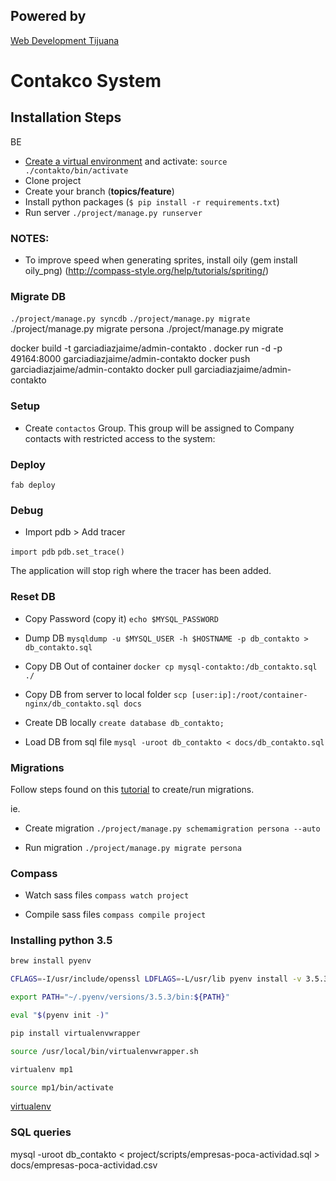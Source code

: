 ## Powered by

[Web Development Tijuana](https://www.mintitmedia.com/)


Contakco System
==============

Installation Steps
------

BE

* [Create a virtual environment](https://docs.python-guide.org/dev/virtualenvs/) and activate:
`source ./contakto/bin/activate`
* Clone project
* Create your branch (**topics/feature**)
* Install python packages (`$ pip install -r requirements.txt`)
* Run server
`./project/manage.py runserver`

### NOTES:
* To improve speed when generating sprites, install oily (gem install oily_png) (http://compass-style.org/help/tutorials/spriting/)


### Migrate DB
`./project/manage.py syncdb`
`./project/manage.py migrate`
./project/manage.py migrate persona
./project/manage.py migrate


docker build -t garciadiazjaime/admin-contakto .
docker run -d -p 49164:8000 garciadiazjaime/admin-contakto
docker push garciadiazjaime/admin-contakto
docker pull garciadiazjaime/admin-contakto

### Setup

- Create `contactos` Group.
This group will be assigned to Company contacts with restricted access to the system:
  

### Deploy

`fab deploy`

### Debug

- Import pdb > Add tracer

`import pdb`
`pdb.set_trace()`

The application will stop righ where the tracer has been added.


### Reset DB

- Copy Password (copy it)
`echo $MYSQL_PASSWORD`

- Dump DB
`mysqldump -u $MYSQL_USER -h $HOSTNAME -p db_contakto > db_contakto.sql`

- Copy DB Out of container
`docker cp mysql-contakto:/db_contakto.sql ./`

- Copy DB from server to local folder
`scp [user:ip]:/root/container-nginx/db_contakto.sql docs`

- Create DB locally
`create database db_contakto;`

- Load DB from sql file
`mysql -uroot db_contakto < docs/db_contakto.sql`


### Migrations

Follow steps found on this [tutorial](https://south.readthedocs.io/en/latest/tutorial/part1.html) to create/run migrations.

ie.
- Create migration
`./project/manage.py schemamigration persona --auto`

- Run migration
`./project/manage.py migrate persona`

### Compass

- Watch sass files
`compass watch project`

- Compile sass files
`compass compile project`


### Installing python 3.5

```bash
brew install pyenv

CFLAGS=-I/usr/include/openssl LDFLAGS=-L/usr/lib pyenv install -v 3.5.3

export PATH="~/.pyenv/versions/3.5.3/bin:${PATH}"

eval "$(pyenv init -)"

pip install virtualenvwrapper

source /usr/local/bin/virtualenvwrapper.sh

virtualenv mp1

source mp1/bin/activate

```

[virtualenv](https://docs.python-guide.org/dev/virtualenvs/)


### SQL queries

mysql -uroot db_contakto < project/scripts/empresas-poca-actividad.sql > docs/empresas-poca-actividad.csv
